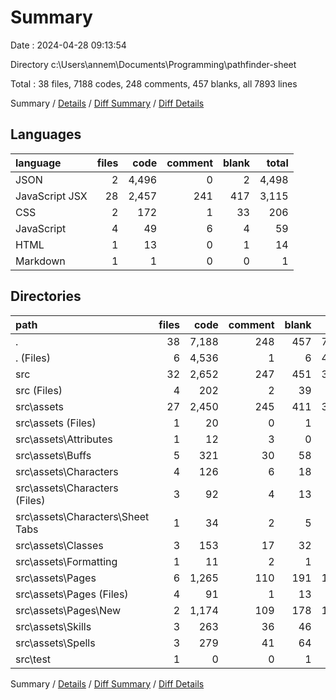 # Summary

Date : 2024-04-28 09:13:54

Directory c:\\Users\\annem\\Documents\\Programming\\pathfinder-sheet

Total : 38 files,  7188 codes, 248 comments, 457 blanks, all 7893 lines

Summary / [Details](details.md) / [Diff Summary](diff.md) / [Diff Details](diff-details.md)

## Languages
| language | files | code | comment | blank | total |
| :--- | ---: | ---: | ---: | ---: | ---: |
| JSON | 2 | 4,496 | 0 | 2 | 4,498 |
| JavaScript JSX | 28 | 2,457 | 241 | 417 | 3,115 |
| CSS | 2 | 172 | 1 | 33 | 206 |
| JavaScript | 4 | 49 | 6 | 4 | 59 |
| HTML | 1 | 13 | 0 | 1 | 14 |
| Markdown | 1 | 1 | 0 | 0 | 1 |

## Directories
| path | files | code | comment | blank | total |
| :--- | ---: | ---: | ---: | ---: | ---: |
| . | 38 | 7,188 | 248 | 457 | 7,893 |
| . (Files) | 6 | 4,536 | 1 | 6 | 4,543 |
| src | 32 | 2,652 | 247 | 451 | 3,350 |
| src (Files) | 4 | 202 | 2 | 39 | 243 |
| src\\assets | 27 | 2,450 | 245 | 411 | 3,106 |
| src\\assets (Files) | 1 | 20 | 0 | 1 | 21 |
| src\\assets\\Attributes | 1 | 12 | 3 | 0 | 15 |
| src\\assets\\Buffs | 5 | 321 | 30 | 58 | 409 |
| src\\assets\\Characters | 4 | 126 | 6 | 18 | 150 |
| src\\assets\\Characters (Files) | 3 | 92 | 4 | 13 | 109 |
| src\\assets\\Characters\\Sheet Tabs | 1 | 34 | 2 | 5 | 41 |
| src\\assets\\Classes | 3 | 153 | 17 | 32 | 202 |
| src\\assets\\Formatting | 1 | 11 | 2 | 1 | 14 |
| src\\assets\\Pages | 6 | 1,265 | 110 | 191 | 1,566 |
| src\\assets\\Pages (Files) | 4 | 91 | 1 | 13 | 105 |
| src\\assets\\Pages\\New | 2 | 1,174 | 109 | 178 | 1,461 |
| src\\assets\\Skills | 3 | 263 | 36 | 46 | 345 |
| src\\assets\\Spells | 3 | 279 | 41 | 64 | 384 |
| src\\test | 1 | 0 | 0 | 1 | 1 |

Summary / [Details](details.md) / [Diff Summary](diff.md) / [Diff Details](diff-details.md)